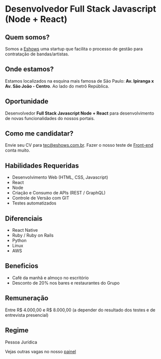 # Desenvolvedor Full Stack Javascript (Node + React)

## Quem somos?

Somos a [Eshows](https://www.eshows.com.br) uma startup que facilita o processo de gestão para contratação de bandas/artistas.

## Onde estamos?

Estamos localizados na esquina mais famosa de São Paulo: **Av. Ipiranga x Av. São João - Centro**. Ao lado do metrô República.

## Oportunidade

Desenvolvedor **Full Stack Javascript Node + React** para desenvolvimento de novas funcionalidades do nossos portais.

## Como me candidatar?

Envie seu CV para tec@eshows.com.br.
Fazer o nosso teste de [Front-end](https://github.com/eshows/front-videos) conta muito.

## Habilidades Requeridas

  * Desenvolvimento Web (HTML, CSS, Javascript)
  * React
  * Node
  * Criação e Consumo de APIs (REST / GraphQL)
  * Controle de Versão com GIT
  * Testes automatizados

## Diferenciais

  * React Native
  * Ruby / Ruby on Rails
  * Python
  * Linux
  * AWS

## Beneficios

  * Café da manhã e almoço no escritório
  * Desconto de 20% nos bares e restaurantes do Grupo

## Remuneração

Entre R$ 4.000,00 e R$ 8.000,00 (a depender do resultado dos testes e de entrevista presencial)

## Regime

Pessoa Jurídica


Vejas outras vagas no nosso [painel](../README.md)